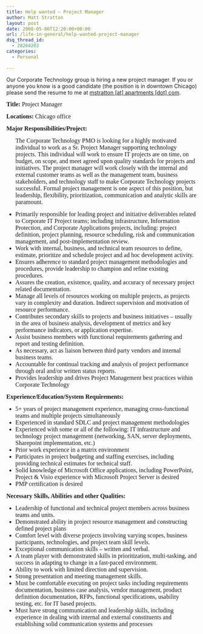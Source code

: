```yaml
---
title: Help wanted – Project Manager
author: Matt Stratton
layout: post
date: 2008-05-06T12:20:00+00:00
url: /life-in-general/help-wanted-project-manager
dsq_thread_id:
  - 28264203
categories:
  - Personal

---
```

Our Corporate Technology group is hiring a new project manager. If you or anyone you know is a good candidate (the position is in downtown Chicago) please send the resume to me at [mstratton [at] apartments [dot] com][1].

<p class="MsoNormal">
  <font size="3"><b><span style="font-family:&quot;color:black;">Title:</span></b><span style="font-family:&quot;color:black;"> Project Manager</span><span style="font-family:&quot;"></span></font>
</p>

<p class="MsoNormal">
  <font size="3"><b><span style="font-family:&quot;color:black;">Locations:</span></b><span style="font-family:&quot;color:black;"> Chicago office</span></font>
</p>

<p class="MsoNormal">
  <font size="3"><span style="font-family:&quot;color:black;"> </span></font>
</p>

<p class="MsoNormal">
  <font size="3"><b><span style="font-family:&quot;">Major Responsibilities/Project: </span></b></font>
</p>

<p class="MsoNormal">
  <font size="3"><span style="font-family:&quot;"> </span></font>
</p>

<p class="MsoNormal" style="margin-left:.25in;">
  <font size="3"><span style="font-family:&quot;color:black;">The Corporate Technology PMO is looking for a highly motivated individual to work as a Sr. Project Manager supporting technology projects. </span><span style="font-family:&quot;">This individual will work to ensure IT projects are on time, on budget, on scope, and meet agreed upon quality standards for projects and initiatives. The project manager will work closely with the internal and external customer teams as well as the management team, business stakeholders, and technology staff to make Corporate Technology projects successful. Formal project management is one aspect of this position, but leadership, flexibility, prioritization, communication and analytic skills are paramount.</span></font>
</p>

<ul type="disc">
  <li class="MsoNormal">
    <font size="3"><span style="font-family:&quot;">Primarily responsible for leading project and initiative deliverables related to Corporate IT Project teams; including infrastructure, Information Protection, and Corporate Applications projects, including: project definition, project planning, resource scheduling, risk and communication management, and post-implementation review. </span></font>
  </li>
  <li class="MsoNormal">
    <font size="3"><span style="font-family:&quot;">Work with internal, business, and technical team resources to define, estimate, prioritize and schedule project and ad hoc development activity. </span></font>
  </li>
  <li class="MsoNormal">
    <font size="3"><span style="font-family:&quot;">Ensures adherence to standard project management methodologies and procedures, provide leadership to champion and refine existing procedures. </span></font>
  </li>
  <li class="MsoNormal">
    <font size="3"><span style="font-family:&quot;">Assures the creation, existence, quality, and accuracy of necessary project related documentation. </span></font>
  </li>
  <li class="MsoNormal">
    <font size="3"><span style="font-family:&quot;">Manage all levels of resources working on multiple projects, as projects vary in complexity and duration. Indirect supervision and motivation of resource performance. </span></font>
  </li>
  <li class="MsoNormal">
    <font size="3"><span style="font-family:&quot;">Contributes secondary skills to projects and business initiatives – usually in the area of business analysis, development of metrics and key performance indicators, or application expertise. </span></font>
  </li>
  <li class="MsoNormal">
    <font size="3"><span style="font-family:&quot;">Assist business members with functional requirements gathering and report and testing definition. </span></font>
  </li>
  <li class="MsoNormal">
    <font size="3"><span style="font-family:&quot;">As necessary, act as liaison between third party vendors and internal business teams. </span></font>
  </li>
  <li class="MsoNormal">
    <font size="3"><span style="font-family:&quot;">Accountable for continual tracking and analysis of project performance through oral and/or written status reports.</span></font>
  </li>
  <li class="MsoNormal">
    <font size="3"><span style="font-family:&quot;">Provides leadership and drives Project Management best practices within Corporate Technology</span></font>
  </li>
</ul>

<p class="MsoNormal">
  <font size="3"><b><span style="font-family:&quot;">Experience/Education/System Requirements: </span></b></font>
</p>

<ul type="disc">
  <li class="MsoNormal">
    <font size="3"><span style="font-family:&quot;">5+ years of project management experience, managing cross-functional teams and multiple projects simultaneously</span></font>
  </li>
  <li class="MsoNormal">
    <font size="3"><span style="font-family:&quot;">Experienced in standard SDLC and project management methodologies </span></font>
  </li>
  <li class="MsoNormal">
    <font size="3"><span style="font-family:&quot;">Experienced with some or all of the following: IT infrastructure and technology project management (networking, SAN, server deployments, Sharepoint implementation, etc.)</span></font>
  </li>
  <li class="MsoNormal">
    <font size="3"><span style="font-family:&quot;">Prior work experience in a matrix environment </span></font>
  </li>
  <li class="MsoNormal">
    <font size="3"><span style="font-family:&quot;">Participates in project budgeting and staffing exercises, including providing technical estimates for technical staff.</span></font>
  </li>
  <li class="MsoNormal">
    <font size="3"><span style="font-family:&quot;">Solid knowledge of Microsoft Office applications, including PowerPoint, Project & Visio experience with Microsoft Project Server is desired</span></font>
  </li>
  <li class="MsoNormal">
    <font size="3"><span style="font-family:&quot;">PMP certification is desired</span></font>
  </li>
</ul>

<p class="MsoNormal">
  <font size="3"><b><span style="font-family:&quot;">Necessary Skills, Abilities and other Qualities: </span></b></font>
</p>

<ul type="disc">
  <li class="MsoNormal">
    <font size="3"><span style="font-family:&quot;">Leadership of functional and technical project members across business teams and units. </span></font>
  </li>
  <li class="MsoNormal">
    <font size="3"><span style="font-family:&quot;">Demonstrated ability in project resource management and constructing defined project plans</span></font>
  </li>
  <li class="MsoNormal">
    <font size="3"><span style="font-family:&quot;">Comfort level with diverse projects involving varying scopes, business participants, technologies, and project team skill levels. </span></font>
  </li>
  <li class="MsoNormal">
    <font size="3"><span style="font-family:&quot;">Exceptional communication skills – written and verbal. </span></font>
  </li>
  <li class="MsoNormal">
    <font size="3"><span style="font-family:&quot;">A team player with demonstrated skills in prioritization, multi-tasking, and success in adapting to change in a fast-paced environment. </span></font>
  </li>
  <li class="MsoNormal">
    <font size="3"><span style="font-family:&quot;">Ability to work with limited direction and supervision. </span></font>
  </li>
  <li class="MsoNormal">
    <font size="3"><span style="font-family:&quot;">Strong presentation and meeting management skills. </span></font>
  </li>
  <li class="MsoNormal">
    <font size="3"><span style="font-family:&quot;">Must be comfortable executing on project tasks including requirements documentation, business case analysis, vendor management, product definition documentation, RFPs, functional specifications, usability testing, etc. for IT based projects.</span></font>
  </li>
  <li class="MsoNormal">
    <font size="3"><span style="font-family:&quot;">Must have strong communication and leadership skills, including experience in dealing with internal and external constituents and establishing solid communication systems and processes</span></font>
  </li>
</ul>

 [1]: javascript:DeCryptX('2o2u1u0r0a2v1u2q1o0@1b1q0a1s2v3p0e1o1u0s200c0o2o')